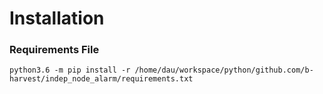 # Installation

### Requirements File

```
python3.6 -m pip install -r /home/dau/workspace/python/github.com/b-harvest/indep_node_alarm/requirements.txt
```

